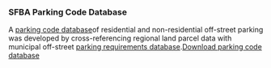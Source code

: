 ### SFBA Parking Code Database
A [parking code database](/parking_code.json)of residential and non-residential off-street parking was developed by cross-referencing regional land parcel data with municipal off-street [parking requirements database](/ParkingRequirementsbyCity.html).<a href="/parking_code.zip" target="_blank">Download parking code database</a>
